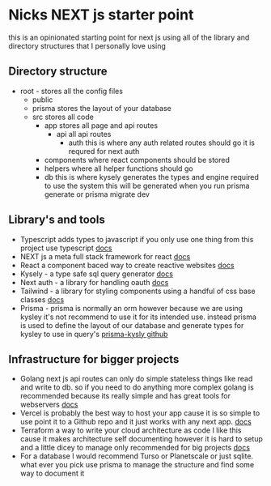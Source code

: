 # Nicks NEXT js starter point

this is an opinionated starting point for next js using all of the library and directory structures that I personally love using


## Directory structure
- root - stores all the config files
  - public 
  - prisma  stores the layout of your database
  - src stores all code
    - app stores all page and api routes
      - api all api routes
        - auth this is where any auth related routes should go it is requred for next auth
    - components where react components should be stored
    - helpers where all helper functions should go
    - db this is where kysely generates the types and engine required to use the system this will be generated when you run prisma generate or prisma migrate dev


## Library's and tools
- Typescript adds types to javascript if you only use one thing from this project use typescript [docs](https://www.typescriptlang.org/docs/)
- NEXT js a meta full stack framework for react [docs](https://nextjs.org/docs)
- React a component baced way to create reactive websites [docs](https://react.dev/learn)
- Kysely - a type safe sql query generator [docs](https://kysely.dev/)
- Next auth - a library for handling oauth [docs](https://next-auth.js.org/getting-started/introduction)
- Tailwind - a library for styling components using a handful of css base classes [docs](https://tailwindcss.com/docs/utility-first)
- Prisma - prisma is normally an orm however because we are using kysley it's not recommend to use it for its intended use. instead prisma is used to define the layout of our database and generate types for kysley to use in query's [prisma-kysly github](https://github.com/valtyr/prisma-kysely)

## Infrastructure for bigger projects
- Golang next js api routes can only do simple stateless things like read and write to db. so if you need to do anything more complex golang is recommended because its really simple and has great tools for webservers [docs](https://go.dev/doc/)
- Vercel is probably the best way to host your app cause it is so simple to use point it to a Github repo and it just works with any next app. [docs](https://vercel.com/docs)
- Terraform a way to write your cloud architecture as code I like this cause it makes architecture self documenting however it is hard to setup and a little dicey to manage only recommended for big projects [docs](https://developer.hashicorp.com/terraform/docs)
- For a database I would recommend Turso or Planetscale or just sqlite. what ever you pick use prisma to manage the structure and find some way to document it
